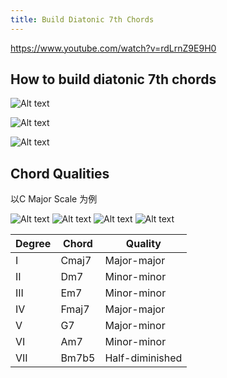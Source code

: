 ```yaml
---
title: Build Diatonic 7th Chords
---
```


https://www.youtube.com/watch?v=rdLrnZ9E9H0


## How to build diatonic 7th chords
![Alt text](image.png)


![Alt text](image-1.png)

![Alt text](image-2.png)

## Chord Qualities

以C Major Scale 为例

![Alt text](image-3.png)
![Alt text](image-4.png)
![Alt text](image-5.png)
![Alt text](image-6.png)

| Degree | Chord | Quality |
|--------|-------|---------|
| I      | Cmaj7 | Major-major |
| II     | Dm7   | Minor-minor |
| III    | Em7   | Minor-minor |
| IV     | Fmaj7 | Major-major |
| V      | G7    | Major-minor |
| VI     | Am7   | Minor-minor |
| VII    | Bm7b5 | Half-diminished |
